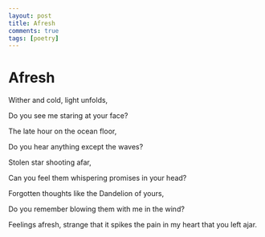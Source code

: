 ```yaml
---
layout: post
title: Afresh
comments: true
tags: [poetry]
---
```


# Afresh

Wither and cold, light unfolds,

Do you see me staring at your face?

The late hour on the ocean floor,

Do you hear anything except the waves?

Stolen star shooting afar,

Can you feel them whispering promises in your head?

Forgotten thoughts like the Dandelion of yours,

Do you remember blowing them with me in the wind?

Feelings afresh, strange that it spikes the pain in my heart that you left ajar.

